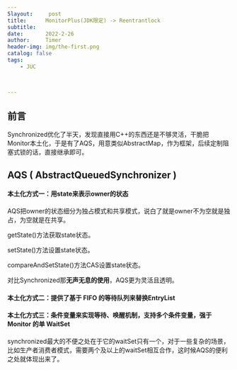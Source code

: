 ```yaml
---
5layout:     post
title:      MonitorPlus(JDK限定) -> Reentrantlock
subtitle:   
date:       2022-2-26
author:     Timer
header-img: img/the-first.png
catalog: false
tags:
    - JUC
 


---
```


## 前言

Synchronized优化了半天，发现直接用C++的东西还是不够灵活，干脆把Monitor本土化，于是有了AQS，用意类似AbstractMap，作为框架，后续定制阻塞式锁的话，直接继承即可。



## AQS ( AbstractQueuedSynchronizer )

#### 本土化方式一：用state来表示owner的状态

AQS把owner的状态细分为独占模式和共享模式，说白了就是owner不为空就是独占，为空就是在共享。

getState()方法获取state状态。

setState()方法设置state状态。

compareAndSetState()方法CAS设置state状态。

对比Synchronized那**无声无息的使用**，AQS更为灵活且透明。  

#### 本土化方式二：提供了基于 FIFO 的等待队列来替换EntryList

#### 本土化方式三：条件变量来实现等待、唤醒机制，支持多个条件变量，强于 Monitor 的单 WaitSet

synchronized最大的不便之处在于它的waitSet只有一个，对于一些复杂的场景，比如生产者消费者模式，需要两个及以上的waitSet相互合作，这时候AQS的便利之处就体现出来了。

















